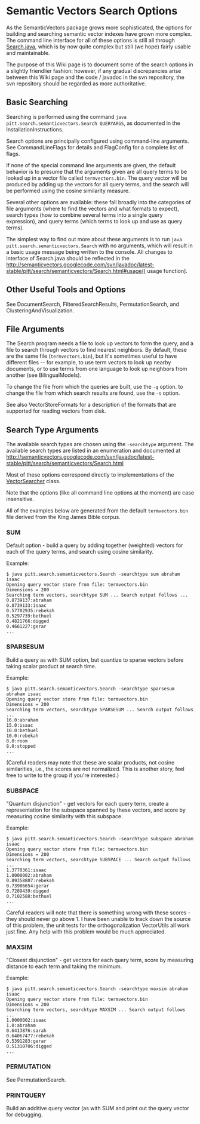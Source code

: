 # Semantic Vectors Search Options #

As the SemanticVectors package grows more sophisticated, the options for building and searching semantic vector indexes have grown more complex. The command line interface for all of these options is still all through [Search.java](http://semanticvectors.googlecode.com/svn/javadoc/latest-stable/pitt/search/semanticvectors/Search.html), which is by now quite complex but still (we hope) fairly usable and  maintainable.

The purpose of this Wiki page is to document some of the search options in a slightly friendlier fashion: however, if any gradual discrepancies arise between this Wiki page and the code / javadoc in the svn repository, the svn repository should be regarded as more authoritative.

## Basic Searching ##

Searching is performed using the command `java pitt.search.semanticvectors.Search QUERYARGS`, as documented in the InstallationInstructions.

Search options are principally configured using command-line arguments. See CommandLineFlags for details and FlagConfig for a complete list of flags.

If none of the special command line arguments are given, the default behavior is to presume that the arguments given are all query terms to be looked up in a vector file called `termvectors.bin`. The query vector will be produced by adding up the vectors for all query terms, and the search will be performed using the cosine similarity measure.

Several other options are available: these fall broadly into the categories of file arguments (where to find the vectors and what formats to expect), search types (how to combine several terms into a single query expression), and query terms (which terms to look up and use as query terms).

The simplest way to find out more about these arguments is to run `java pitt.search.semanticvectors.Search` with no arguments, which will result in a basic usage message being written to the console. All changes to interface of Search.java should be reflected in the http://semanticvectors.googlecode.com/svn/javadoc/latest-stable/pitt/search/semanticvectors/Search.html#usage() usage function].

## Other Useful Tools and Options ##

See DocumentSearch, FilteredSearchResults, PermutationSearch, and ClusteringAndVisualization.

## File Arguments ##

The Search program needs a file to look up vectors to form the query, and a file to search through vectors to find nearest neighbors. By default, these are the same file (`termvectors.bin`), but it's sometimes useful to have different files -- for example, to use term vectors to look up nearby documents, or to use terms from one language to look up neighbors from another (see BilingualModels).

To change the file from which the queries are built, use the `-q` option. to change the file from which search results are found, use the `-s` option.

See also VectorStoreFormats for a description of the formats that are supported for reading vectors from disk.

## Search Type Arguments ##

The available search types are chosen using the `-searchtype` argument. The available search types are listed in an enumeration and documented at http://semanticvectors.googlecode.com/svn/javadoc/latest-stable/pitt/search/semanticvectors/Search.html

Most of these options correspond directly to implementations of the
[VectorSearcher](http://semanticvectors.googlecode.com/svn/javadoc/latest-stable/pitt/search/semanticvectors/VectorSearcher.html) class.

Note that the options (like all command line options at the moment) are case insensitive.

All of the examples below are generated from the default `termvectors.bin` file derived from the King James Bible corpus.

### SUM ###
Default option - build a query by adding together (weighted) vectors for each of the query terms, and search using cosine similarity.

Example:

```
$ java pitt.search.semanticvectors.Search -searchtype sum abraham isaac
Opening query vector store from file: termvectors.bin
Dimensions = 200
Searching term vectors, searchtype SUM ... Search output follows ...
0.8739137:abraham
0.8739133:isaac
0.57702935:rebekah
0.5297739:bethuel
0.4821766:digged
0.4661227:gerar
...
```


### SPARSESUM ###
Build a query as with SUM option, but quantize to sparse vectors before taking scalar product at search time.

Example:
```
$ java pitt.search.semanticvectors.Search -searchtype sparsesum abraham isaac
Opening query vector store from file: termvectors.bin
Dimensions = 200
Searching term vectors, searchtype SPARSESUM ... Search output follows ...
16.0:abraham
15.0:isaac
10.0:bethuel
10.0:rebekah
8.0:room
8.0:stopped
...
```

(Careful readers may note that these are scalar products, not cosine similarities, i.e., the scores are not normalized. This is another story, feel free to write to the group if you're interested.)

### SUBSPACE ###
"Quantum disjunction" - get vectors for each query term, create a representation for the subspace spanned by these vectors, and score by measuring cosine similarity with this subspace.

Example:
```
$ java pitt.search.semanticvectors.Search -searchtype subspace abraham isaac
Opening query vector store from file: termvectors.bin
Dimensions = 200
Searching term vectors, searchtype SUBSPACE ... Search output follows ...
1.3770361:isaac
1.0000002:abraham
0.89358807:rebekah
0.73906654:gerar
0.7289439:digged
0.7102588:bethuel
...
```

Careful readers will note that there is something wrong with these scores - they should never go above 1. I have been unable to track down the source of this problem, the unit tests for the orthogonalization VectorUtils all work just fine. Any help with this problem would be much appreciated.

### MAXSIM ###
"Closest disjunction" - get vectors for each query term, score by measuring distance to each term and taking the minimum.

Example:
```
$ java pitt.search.semanticvectors.Search -searchtype maxsim abraham isaac
Opening query vector store from file: termvectors.bin
Dimensions = 200
Searching term vectors, searchtype MAXSIM ... Search output follows ...
1.0000002:isaac
1.0:abraham
0.6413876:sarah
0.64067477:rebekah
0.5391283:gerar
0.51310706:digged
...
```

### PERMUTATION ###
See PermutationSearch.

### PRINTQUERY ###
Build an additive query vector (as with SUM and print out the query vector for debugging.